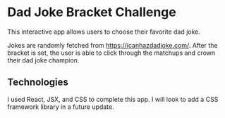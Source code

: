 # Dad Joke Bracket Challenge

This interactive app allows users to choose their favorite dad joke.

Jokes are randomly fetched from https://icanhazdadjoke.com/. After the bracket is set, the user is able to click through the matchups and crown their dad joke champion.

## Technologies

I used React, JSX, and CSS to complete this app. I will look to add a CSS framework library in a future update.






